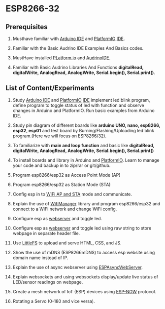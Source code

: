 # ESP8266-32

## Prerequisites

1. Musthave familiar with  [Arduino IDE](https://www.arduino.cc/en/software) and [PlatformIO](https://platformio.org/) [IDE](https://docs.platformio.org/en/latest/home/index.html#platformio-ide).

2. Familiar with the Basic Audrino IDE Examples And Basics codes.

3. MustHave installed [PLatform.io](https://platformio.org/) and [AudrinoIDE](https://www.arduino.cc/en/software).

4. Familiar with Basic Audrino Libraries And Functions **digitalRead, digitalWrite, AnalogRead, AnalogWrite, Serial.begin(), Serial.print()**.

## List of Content/Experiments

1. Study [Arduino IDE](https://www.arduino.cc/en/software) and [PlatformIO](https://platformio.org/) [IDE](https://docs.platformio.org/en/latest/home/index.html#platformio-ide) implement led blink program, define program to toggle status of led with function and observe changes in Arduino and PlatformIO. Run basic examples from Arduino IDE.

2. Study pin diagram of different boards like **arduino UNO, nano, esp8266, esp32, esp01** and test board by Burning/Flashing/Uploading led blink program.(Here we will focus on ESP8266/32).

3. To familiarize with **main and loop function** and basic like **digitalRead, digitalWrite, AnalogRead, AnalogWrite, Serial.begin(), Serial.print()**

4. To install boards and library in Arduino and [PlatformIO](https://docs.platformio.org/en/latest/home/index.html#library-manager). Learn to manage your code and backup in to zip/rar or git/github.

5. Program esp8266/esp32 as Access Point Mode (AP)

6. Program esp8266/esp32 as Station Mode (STA)

7. Config esp in to [WiFi AP and STA](https://www.instructables.com/ESP-to-ESP-Communication/) mode and communicate.

8. Explain the use of [WifiManager](https://github.com/tzapu/WiFiManager) library and program esp8266/esp32 and connect to a WiFi network and change WiFi config.

9. Configure esp as [webserver](https://lastminuteengineers.com/creating-esp32-web-server-arduino-ide/) and toggle led.

10. Configure esp as [webserver](https://lastminuteengineers.com/creating-esp32-web-server-arduino-ide/) and toggle led using raw string to store webpage in separate header file.

11. Use [LittleFS](https://github.com/lorol/LITTLEFS) to upload and serve HTML, CSS, and JS.

12. Show the use of mDNS (ESP8266mDNS) to access esp website using domain name instead of IP.

13. Explain the use of async webserver using [ESPAsyncWebServer](https://github.com/me-no-dev/ESPAsyncWebServer).

14. Explain websockets and using websockets display/update live status of LED/sensor readings on webpage.

15. Create a mesh network of IoT (ESP) devices using [ESP-NOW](https://www.instructables.com/ESP32-With-ESP-Now-Protocol/) protocol.

16. Rotating a Servo (0-180 and vice versa).
